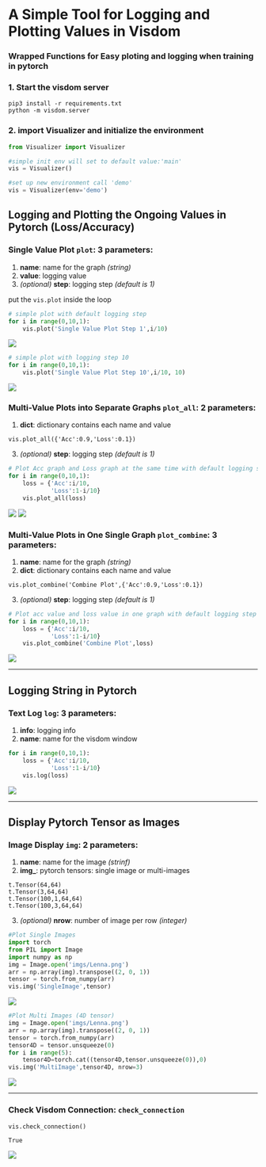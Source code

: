 
# A Simple Tool for Logging and Plotting Values in Visdom
### Wrapped Functions for Easy ploting and logging when training in pytorch

### 1. Start the visdom server
```
pip3 install -r requirements.txt
python -m visdom.server
```
### 2. import Visualizer and initialize the environment


```python
from Visualizer import Visualizer

#simple init env will set to default value:'main'
vis = Visualizer()

#set up new environment call 'demo'
vis = Visualizer(env='demo')
```

## Logging and Plotting the Ongoing Values in Pytorch (Loss/Accuracy)

### **Single Value Plot `plot`:**  3 parameters:
1. **name**: name for the graph *(string)*
2. **value**: logging value
3. *(optional)* **step**: logging step *(default is 1)*

put the `vis.plot` inside the loop


```python
# simple plot with default logging step
for i in range(0,10,1):
    vis.plot('Single Value Plot Step 1',i/10)
```
![](https://github.com/LinShanify/Visualizer/blob/master/imgs/SingleValuePlot1.png?raw=true)

```python
# simple plot with logging step 10
for i in range(0,10,1):
    vis.plot('Single Value Plot Step 10',i/10, 10)
```
![](https://github.com/LinShanify/Visualizer/blob/master/imgs/SingleValuePlot10.png?raw=true)

### **Multi-Value Plots into Separate Graphs `plot_all`:**  2 parameters:
1. **dict**: dictionary contains each name and value
```
vis.plot_all({'Acc':0.9,'Loss':0.1})
```
3. *(optional)* **step**: logging step *(default is 1)*


```python
# Plot Acc graph and Loss graph at the same time with default logging step
for i in range(0,10,1):
    loss = {'Acc':i/10,
            'Loss':1-i/10}
    vis.plot_all(loss)
```
![](https://github.com/LinShanify/Visualizer/blob/master/imgs/Acc.png?raw=true) ![](https://github.com/LinShanify/Visualizer/blob/master/imgs/Loss.png?raw=true)

### **Multi-Value Plots in One Single Graph `plot_combine`:**  3 parameters:
1. **name**: name for the graph *(string)*
2. **dict**: dictionary contains each name and value
```
vis.plot_combine('Combine Plot',{'Acc':0.9,'Loss':0.1})
```
3. *(optional)* **step**: logging step *(default is 1)*


```python
# Plot acc value and loss value in one graph with default logging step
for i in range(0,10,1):
    loss = {'Acc':i/10,
            'Loss':1-i/10}
    vis.plot_combine('Combine Plot',loss)
```
![](https://github.com/LinShanify/Visualizer/blob/master/imgs/CombinePlot.png?raw=true)
___
## Logging String in Pytorch
### **Text Log `log`:** 3 parameters:
1. **info**: logging info
2. **name**: name for the visdom window


```python
for i in range(0,10,1):
    loss = {'Acc':i/10,
            'Loss':1-i/10}
    vis.log(loss)
```
![](https://github.com/LinShanify/Visualizer/blob/master/imgs/Log.png?raw=true)
___
## Display Pytorch Tensor as Images
### **Image Display `img`:**  2 parameters:


1. **name**: name for the image *(strinf)*
2. **img_**: pytorch tensors: single image or multi-images
``` pytorch
t.Tensor(64,64)
t.Tensor(3,64,64)
t.Tensor(100,1,64,64)
t.Tensor(100,3,64,64)
```
3. *(optional)* **nrow**: number of image per row *(integer)*


```python
#Plot Single Images
import torch
from PIL import Image
import numpy as np
img = Image.open('imgs/Lenna.png')
arr = np.array(img).transpose((2, 0, 1))
tensor = torch.from_numpy(arr)
vis.img('SingleImage',tensor)
```
![](https://github.com/LinShanify/Visualizer/blob/master/imgs/Lenna.png?raw=true)

```python
#Plot Multi Images (4D tensor)
img = Image.open('imgs/Lenna.png')
arr = np.array(img).transpose((2, 0, 1))
tensor = torch.from_numpy(arr)
tensor4D = tensor.unsqueeze(0)
for i in range(5):
    tensor4D=torch.cat((tensor4D,tensor.unsqueeze(0)),0)
vis.img('MultiImage',tensor4D, nrow=3)
```
![](https://github.com/LinShanify/Visualizer/blob/master/imgs/MultiImage.png?raw=true)
___
### **Check Visdom Connection**: `check_connection`


```python
vis.check_connection()
```




    True
    


![](https://github.com/LinShanify/Visualizer/blob/master/imgs/demo.png?raw=true)
